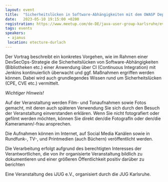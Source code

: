 ```yaml
---
layout: event
title:  "Sicherheitslücken in Software-Abhängigkeiten mit dem OWASP Dependency Check"
date:   2023-05-10 19:15:00 +0200
registration: https://www.meetup.com/de-DE/java-user-group-karlsruhe/events/292829165/
tags: events
speakers:
 - ajanus
 location: etecture-durlach
---
```


Der Vortrag beschreibt ein konkretes Vorgehen, wie im Rahmen einer DevSecOps-Strategie die Sicherheitslücken von Software-Abhängigkeiten (Bibliotheken etc.) einer Anwendung über CI (Continuous Integration) mit Jenkins kontinuierlich überwacht und ggf. Maßnahmen ergriffen werden können. Dabei wird auch grundlegendes Wissen rund um Sicherheitslücken (CPE, CVE etc.) vermittelt.

*Wichtiger Hinweis!*

Auf der Veranstaltung werden Film- und Tonaufnahmen sowie Fotos gemacht, mit deren auch späteren Verwendung Sie sich durch den Besuch der Veranstaltung einverstanden erklären. Wenn Sie nicht fotografiert oder gefilmt werden möchten, können Sie direkt den/die FotografIn oder den/die Kameramann/-frau ansprechen.

Die Aufnahmen können im Internet, auf Social Media Kanälen sowie in Rundfunk-, TV-, und Printmedien (auch Büchern) veröffentlicht werden.

Die Verarbeitung erfolgt aufgrund des berechtigten Interesses der Verantwortlichen, die von ihr organisierte Veranstaltung bildlich zu dokumentieren und einer größeren Öffentlichkeit positiv darüber zu berichten

Eine Veranstaltung des iJUG e.V., organisiert durch die JUG Karlsruhe.
